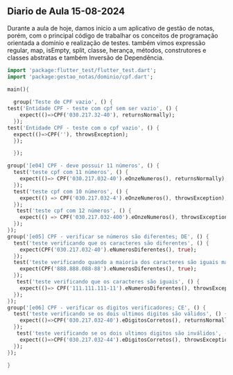 ## Diario de Aula 15-08-2024

Durante a aula de hoje, damos inicio a um aplicativo de gestão de notas,
porém, com o principal código de trabalhar os conceitos de programação
orientada a domínio e realização de testes. também vimos expressão regular, map, isEmpty, split, classe, herança,
métodos, construtores e classes abstratas e também Inversão de Dependência.


```dart
import 'package:flutter_test/flutter_test.dart';
import 'package:gestao_notas/dominio/cpf.dart';

main(){
  
  group('Teste de CPF vazio', () {
test('Entidade CPF - teste com cpf sem ser vazio', () {
    expect(()=>CPF('030.217.32-40'), returnsNormally);
  });
test('Entidade CPF - teste com o cpf vazio', () {
  expect(()=>CPF(''), throwsException);
  });

  });

group('[e04] CPF - deve possuir 11 números', () {
  test('teste cpf com 11 números', () {
    expect(()=> CPF('030.217.032-40').eOnzeNumeros(), returnsNormally);
  });
  test('teste cpf com 10 números', () {
    expect(() => CPF('030.217.032-4').eOnzeNumeros(), throwsException);
  });
   test('teste cpf com 12 números', () {
    expect(() => CPF('030.217.032-400').eOnzeNumeros(), throwsException);
  });
});
group('[e05] CPF - verificar se números são diferentes; DE', () {
  test('teste verificando que os caracteres são diferentes', () {
    expect(CPF('030.217.032-40').eNumerosDiferentes(), true);
  });
  test('teste verificando quando a maioria dos caracteres são iguais mas um é diferente', () {
    expect(CPF('888.888.088-88').eNumerosDiferentes(), true);
  });
   test('teste verificando que os caracteres são iguais', () {
    expect(()=> CPF('111.111.111-11').eNumerosDiferentes(), throwsException);
  });
});
group('[e06] CPF - verificar os digitos verificadores; CE', () {
  test('teste verificando se os dois ultimos digitos são válidos', () {
    expect(()=>CPF('030.217.032-40').eDigitosCorretos(), returnsNormally);
  });
   test('teste verificando se os dois ultimos digitos são inválidos', () {
    expect(()=>CPF('030.217.032-44').eDigitosCorretos(), throwsException);
  });
});

}
```
